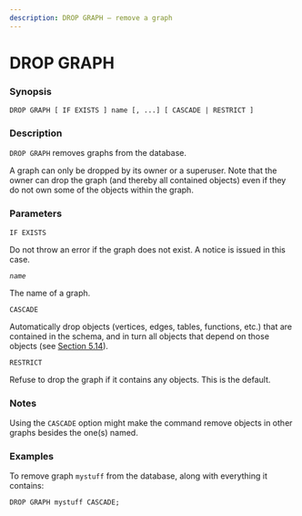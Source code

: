 ```yaml
---
description: DROP GRAPH — remove a graph
---
```


# DROP GRAPH

### Synopsis

```
DROP GRAPH [ IF EXISTS ] name [, ...] [ CASCADE | RESTRICT ]
```

### Description

`DROP GRAPH` removes graphs from the database.

A graph can only be dropped by its owner or a superuser. Note that the owner can drop the graph (and thereby all contained objects) even if they do not own some of the objects within the graph.

### Parameters

`IF EXISTS`

Do not throw an error if the graph does not exist. A notice is issued in this case.

_`name`_

The name of a graph.

`CASCADE`

Automatically drop objects (vertices, edges, tables, functions, etc.) that are contained in the schema, and in turn all objects that depend on those objects (see [Section 5.14](https://www.postgresql.org/docs/16/ddl-depend.html)).

`RESTRICT`

Refuse to drop the graph if it contains any objects. This is the default.

### Notes

Using the `CASCADE` option might make the command remove objects in other graphs besides the one(s) named.

### Examples

To remove graph `mystuff` from the database, along with everything it contains:

```
DROP GRAPH mystuff CASCADE;
```

